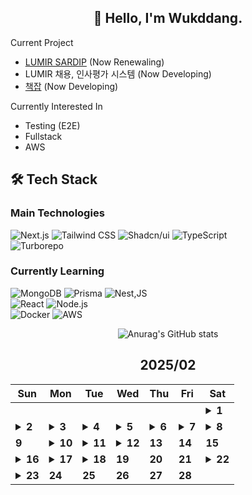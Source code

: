 <div align="center">

## 🙌 Hello, I'm Wukddang.

<div align="left">
  
  Current Project
  - [LUMIR SARDIP](https://sardip.lumir.space) (Now Renewaling) <br />
  - LUMIR 채용, 인사평가 시스템 (Now Developing) <br/>
  - [책잡](https://book-type-error.vercel.app) (Now Developing) 
  
  Currently Interested In
  - Testing (E2E)
  - Fullstack
  - AWS

## 🛠 Tech Stack

### Main Technologies
![Next.js](https://img.shields.io/badge/-Next.js-000000?style=for-the-badge&logo=next.js&logoColor=white)
![Tailwind CSS](https://img.shields.io/badge/-Tailwind%20CSS-38B2AC?style=for-the-badge&logo=tailwind-css&logoColor=white)
![Shadcn/ui](https://img.shields.io/badge/-shadcn/ui-000000?style=for-the-badge&logo=shadcn/ui&logoColor=white)
![TypeScript](https://img.shields.io/badge/-TypeScript-3178C6?style=for-the-badge&logo=typescript&logoColor=white)
<br/>
![Turborepo](https://img.shields.io/badge/-Turborepo-EF4444?style=for-the-badge&logo=turborepo&logoColor=white)

### Currently Learning
![MongoDB](https://img.shields.io/badge/-MongoDB-47A248?style=for-the-badge&logo=mongodb&logoColor=white)
![Prisma](https://img.shields.io/badge/-Prisma-2D3748?style=for-the-badge&logo=prisma&logoColor=white)
![Nest,JS](https://img.shields.io/badge/-Nest.JS-E0234E?style=for-the-badge&logo=nestjs&logoColor=white)
<br/>
![React](https://img.shields.io/badge/-React-61DAFB?style=for-the-badge&logo=react&logoColor=black)
![Node.js](https://img.shields.io/badge/-Node.js-339933?style=for-the-badge&logo=node.js&logoColor=white)
<br />
![Docker](https://img.shields.io/badge/-Docker-2496ED?style=for-the-badge&logo=docker&logoColor=white)
![AWS](https://img.shields.io/badge/-AWS-232F3E?style=for-the-badge&logo=amazon-web-services&logoColor=white)

</div>

![Anurag's GitHub stats](https://github-readme-stats.vercel.app/api?username=wukdddang&show_icons=true&theme=radical)


<!--CALENDAR-START-->
## 2025/02

| Sun | Mon | Tue | Wed | Thu | Fri | Sat |
| --- | --- | --- | --- | --- | --- | --- |
|     |     |     |     |     |     | <details><summary>**1**</summary>AWS: DVA-C02 과정 섹션 8-3,4 수강</details> |
| <details><summary>**2**</summary>정보처리기사: 데이터베이스-3 수강, AWS: DVA-C02 과정 섹션 8 수강, NestJS: 섹션 4-4~14 수강</details> | <details><summary>**3**</summary>정보처리기사: 데이터베이스-4 수강, AWS: DVA-C02 과정 섹션 9-1~7 수강, NestJS: 섹션 4,5 수강, 6-1~2 수강</details> | <details><summary>**4**</summary>정보처리기사: 데이터베이스-5,6 수강, AWS: DVA-C02 과정 섹션 9-8~16 수강, NestJS: 섹션 6 수강</details> | <details><summary>**5**</summary>정보처리기사: 데이터베이스-7 수강, AWS: DVA-C02 과정 섹션 9, 섹션 10-1~3 수강, NestJS: 섹션 7, 8-1~3 수강</details> | <details><summary>**6**</summary>정보처리기사: 데이터베이스-8 수강, AWS: DVA-C02 과정 섹션 10 수강</details> | <details><summary>**7**</summary>정보처리기사: 데이터베이스-9 수강, AWS: DVA-C02 과정 섹션 11-1 수강</details> | <details><summary>**8**</summary>정보처리기사: 데이터베이스-10,11 수강, AWS: DVA-C02 과정 섹션 11 수강</details> |
| **9** | <details><summary>**10**</summary>정보처리기사: 데이터베이스-12,13 수강, AWS: DVA-C02 과정 섹션 12-1~2 수강, ThreeJS: 1~3 수강</details> | <details><summary>**11**</summary>정보처리기사: 데이터베이스-14 수강, ThreeJS: 4 수강</details> | <details><summary>**12**</summary>정보처리기사: 데이터베이스-15 수강, AWS: DVA-C02 과정 섹션 12-3~7 수강, ThreeJS: 5 수강</details> | **13** | **14** | **15** |
| <details><summary>**16**</summary>정보처리기사: 데이터베이스-16 수강, AWS: DVA-C02 과정 섹션 12 수강, 섹션 13-1~2 수강, ThreeJS: 6 수강</details> | <details><summary>**17**</summary>정보처리기사: 데이터베이스-17 수강, AWS: DVA-C02 과정 섹션 13 수강, 섹션 14-1~2 수강, ThreeJS: 7 수강</details> | <details><summary>**18**</summary>정보처리기사: 데이터베이스-18 수강, AWS: DVA-C02 과정 섹션 14-3~4 수강, ThreeJS: 8 수강</details> | **19** | **20** | **21** | <details><summary>**22**</summary>정보처리기사: 데이터베이스-19 수강, ThreeJS: 9 수강</details> |
| <details><summary>**23**</summary>정보처리기사: 데이터베이스-20 수강, AWS: DVA-C02 과정 섹션 14-5~7 수강</details> | **24** | **25** | **26** | **27** | **28** |

<!--CALENDAR-END-->
